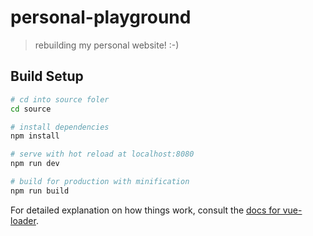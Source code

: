 # personal-playground

> rebuilding my personal website!
:-)

## Build Setup

``` bash
# cd into source foler
cd source

# install dependencies
npm install

# serve with hot reload at localhost:8080
npm run dev

# build for production with minification
npm run build
```

For detailed explanation on how things work, consult the [docs for vue-loader](http://vuejs.github.io/vue-loader).

